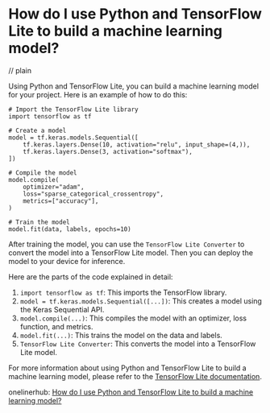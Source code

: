 # How do I use Python and TensorFlow Lite to build a machine learning model?
// plain

Using Python and TensorFlow Lite, you can build a machine learning model for your project. Here is an example of how to do this:

```
# Import the TensorFlow Lite library
import tensorflow as tf

# Create a model
model = tf.keras.models.Sequential([
    tf.keras.layers.Dense(10, activation="relu", input_shape=(4,)),
    tf.keras.layers.Dense(3, activation="softmax"),
])

# Compile the model
model.compile(
    optimizer="adam",
    loss="sparse_categorical_crossentropy",
    metrics=["accuracy"],
)

# Train the model
model.fit(data, labels, epochs=10)
```

After training the model, you can use the `TensorFlow Lite Converter` to convert the model into a TensorFlow Lite model. Then you can deploy the model to your device for inference.

Here are the parts of the code explained in detail:

1. `import tensorflow as tf`: This imports the TensorFlow library.
2. `model = tf.keras.models.Sequential([...])`: This creates a model using the Keras Sequential API.
3. `model.compile(...)`: This compiles the model with an optimizer, loss function, and metrics.
4. `model.fit(...)`: This trains the model on the data and labels.
5. `TensorFlow Lite Converter`: This converts the model into a TensorFlow Lite model.

For more information about using Python and TensorFlow Lite to build a machine learning model, please refer to the [TensorFlow Lite documentation](https://www.tensorflow.org/lite/guide).

onelinerhub: [How do I use Python and TensorFlow Lite to build a machine learning model?](https://onelinerhub.com/python-tensorflow/how-do-i-use-python-and-tensorflow-lite-to-build-a-machine-learning-model)
